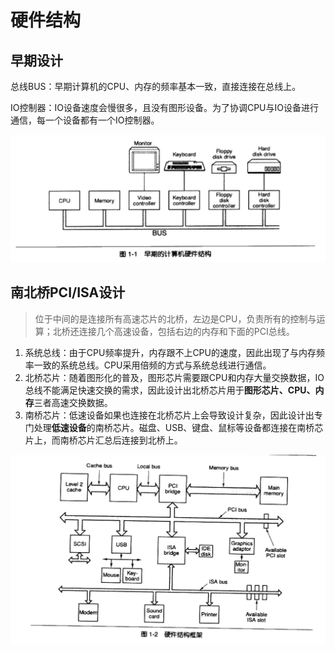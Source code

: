 # 硬件结构

## 早期设计

总线BUS：早期计算机的CPU、内存的频率基本一致，直接连接在总线上。

IO控制器：IO设备速度会慢很多，且没有图形设备。为了协调CPU与IO设备进行通信，每一个设备都有一个IO控制器。

<img src="./assets/image-20240915110837821.png" alt="image-20240915110837821" style="zoom: 50%;" />

## 南北桥PCI/ISA设计

> 位于中间的是连接所有高速芯片的北桥，左边是CPU，负责所有的控制与运算；北桥还连接几个高速设备，包括右边的内存和下面的PCI总线。

1. 系统总线：由于CPU频率提升，内存跟不上CPU的速度，因此出现了与内存频率一致的系统总线。CPU采用倍频的方式与系统总线进行通信。
2. 北桥芯片：随着图形化的普及，图形芯片需要跟CPU和内存大量交换数据，IO总线不能满足快速交换的需求，因此设计出北桥芯片用于**图形芯片、CPU、内存**三者高速交换数据。
3. 南桥芯片：低速设备如果也连接在北桥芯片上会导致设计复杂，因此设计出专门处理**低速设备**的南桥芯片。磁盘、USB、键盘、鼠标等设备都连接在南桥芯片上，而南桥芯片汇总后连接到北桥上。

![image-20240915111622820](./assets/image-20240915111622820.png)

